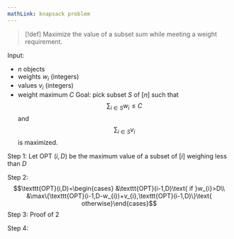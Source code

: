 ```yaml
---
mathLink: knapsack problem
---
```

>[!def]
Maximize the value of a subset sum while meeting a weight requirement.

Input:
- $n$ objects
- weights $w_{i}$ (integers)
- values $v_{i}$ (integers)
- weight maximum $C$
Goal: pick subset $S$ of $[n]$ such that $$\sum_{i\in S}w_{i}\le C$$and $$\sum_{i\in S}v_{i}$$is maximized.

Step 1: Let $\text{OPT }(i,D)$ be the maximum value of a subset of $[i]$ weighing less than $D$

Step 2: $$\texttt{OPT}(i,D)=\begin{cases} 
&\texttt{OPT}(i-1,D)\text{ if }w_{i}>D\\
&\max\{\texttt{OPT}(i-1,D-w_{i})+v_{i},\texttt{OPT}(i-1,D)\}\text{ otherwise}\end{cases}$$
Step 3: Proof of 2

Step 4:

